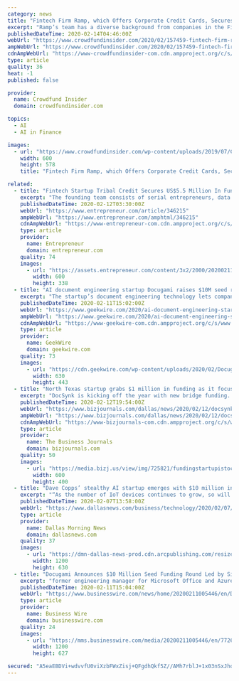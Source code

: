 ```yaml
---
category: news
title: "Fintech Firm Ramp, which Offers Corporate Credit Cards, Secures $25 Million in Funding"
excerpt: "Ramp’s team has a diverse background from companies in the Fintech sector, such as Affirm’s former vice president of engineering, executives from Plaid and Atrium, and product engineers from Facebook’s AI research team. Ramp’s team members also come from the Google research division, Capital One, Goldman Sachs, Apple, and Lyft."
publishedDateTime: 2020-02-14T04:46:00Z
webUrl: "https://www.crowdfundinsider.com/2020/02/157459-fintech-firm-ramp-which-offers-corporate-credit-cards-secures-25-million-in-funding/"
ampWebUrl: "https://www.crowdfundinsider.com/2020/02/157459-fintech-firm-ramp-which-offers-corporate-credit-cards-secures-25-million-in-funding/amp/"
cdnAmpWebUrl: "https://www-crowdfundinsider-com.cdn.ampproject.org/c/s/www.crowdfundinsider.com/2020/02/157459-fintech-firm-ramp-which-offers-corporate-credit-cards-secures-25-million-in-funding/amp/"
type: article
quality: 36
heat: -1
published: false

provider:
  name: Crowdfund Insider
  domain: crowdfundinsider.com

topics:
  - AI
  - AI in Finance

images:
  - url: "https://www.crowdfundinsider.com/wp-content/uploads/2019/07/Credit-Card-600x578.jpg"
    width: 600
    height: 578
    title: "Fintech Firm Ramp, which Offers Corporate Credit Cards, Secures $25 Million in Funding"

related:
  - title: "Fintech Startup Tribal Credit Secures US$5.5 Million In Funding Round"
    excerpt: "The founding team consists of serial entrepreneurs, data scientists, and fintech execs who have had experiences in banking, risk and compliance, regulations, and scaling in emerging markets. Shady points out that the startup’s main advantage in the market is its proprietary AI algorithm, which they originally conceived based off their researc ..."
    publishedDateTime: 2020-02-12T03:30:00Z
    webUrl: "https://www.entrepreneur.com/article/346215"
    ampWebUrl: "https://www.entrepreneur.com/amphtml/346215"
    cdnAmpWebUrl: "https://www-entrepreneur-com.cdn.ampproject.org/c/s/www.entrepreneur.com/amphtml/346215"
    type: article
    provider:
      name: Entrepreneur
      domain: entrepreneur.com
    quality: 74
    images:
      - url: "https://assets.entrepreneur.com/content/3x2/2000/20200211171501-Tribal-DarkCardMock-Simple.png?width=600&crop=16:9"
        width: 600
        height: 338
  - title: "AI document engineering startup Docugami raises $10M seed round in unusually large early stage deal"
    excerpt: "The startup’s document engineering technology lets companies create documents such as contracts and reports that can then be analyzed in the aggregate as if the contents were stored in a structured database. Docugami says it’s creating new AI techniques using machine learning, computer vision, natural language processing and unique XML ..."
    publishedDateTime: 2020-02-11T15:02:00Z
    webUrl: "https://www.geekwire.com/2020/ai-document-engineering-startup-docugami-raises-10m-seed-round-unusually-large-early-stage-deal/"
    ampWebUrl: "https://www.geekwire.com/2020/ai-document-engineering-startup-docugami-raises-10m-seed-round-unusually-large-early-stage-deal/amp/"
    cdnAmpWebUrl: "https://www-geekwire-com.cdn.ampproject.org/c/s/www.geekwire.com/2020/ai-document-engineering-startup-docugami-raises-10m-seed-round-unusually-large-early-stage-deal/amp/"
    type: article
    provider:
      name: GeekWire
      domain: geekwire.com
    quality: 73
    images:
      - url: "https://cdn.geekwire.com/wp-content/uploads/2020/02/Docugami-Board-of-Directors-February-2020-1-630x443.jpg"
        width: 630
        height: 443
  - title: "North Texas startup grabs $1 million in funding as it focuses on AI tools for health care"
    excerpt: "DocSynk is kicking off the year with new bridge funding. The North Texas startup focused on health care received the package from private equity firm Colosseum Group in Chicago, according to a news release."
    publishedDateTime: 2020-02-12T19:54:00Z
    webUrl: "https://www.bizjournals.com/dallas/news/2020/02/12/docsynk.html"
    ampWebUrl: "https://www.bizjournals.com/dallas/news/2020/02/12/docsynk.amp.html"
    cdnAmpWebUrl: "https://www-bizjournals-com.cdn.ampproject.org/c/s/www.bizjournals.com/dallas/news/2020/02/12/docsynk.amp.html"
    type: article
    provider:
      name: The Business Journals
      domain: bizjournals.com
    quality: 50
    images:
      - url: "https://media.bizj.us/view/img/725821/fundingstartupistockphoto*600xx3454-2303-0-182.jpg"
        width: 600
        height: 400
  - title: "Dave Copps’ stealthy AI startup emerges with $10 million in backing"
    excerpt: "“As the number of IoT devices continues to grow, so will the need for AI and machine learning solutions to help manage the massive influx of data these devices will create.” Worlds’ funding round continues the fast start this year for Dallas-based ..."
    publishedDateTime: 2020-02-07T13:58:00Z
    webUrl: "https://www.dallasnews.com/business/technology/2020/02/07/dave-copps-stealthy-ai-startup-comes-out-with-10-million-in-backing/"
    type: article
    provider:
      name: Dallas Morning News
      domain: dallasnews.com
    quality: 37
    images:
      - url: "https://dmn-dallas-news-prod.cdn.arcpublishing.com/resizer/Nvbis_8VTU4PHPL2W_pxLvpoOP8=/1200x630/smart/filters:no_upscale()/arc-anglerfish-arc2-prod-dmn.s3.amazonaws.com/public/TOIOGQZAJP6BPQADYQ2HKTRVA4.png"
        width: 1200
        height: 630
  - title: "Docugami Announces $10 Million Seed Funding Round Led by SignalFire"
    excerpt: "former engineering manager for Microsoft Office and Azure. The Docugami science team is led by Luis Martí, an international expert in machine learning and evolutionary computing, and Steve DeRose, a renowned expert in natural language processing, computational linguistics, and standards related to document processing. The company’s business ..."
    publishedDateTime: 2020-02-11T15:04:00Z
    webUrl: "https://www.businesswire.com/news/home/20200211005446/en/Docugami-Announces-10-Million-Seed-Funding-Led"
    type: article
    provider:
      name: Business Wire
      domain: businesswire.com
    quality: 24
    images:
      - url: "https://mms.businesswire.com/media/20200211005446/en/772660/23/Docugami_Team_Offsite_February_2020.jpg"
        width: 1200
        height: 627

secured: "A5eaEBDVi+wdvvfU0viXzbFWxZisj+QFgdhQkf5Z//AMh7rblJ+1x03nSxJhqcoW+HzEgJ+mkI/IqB/GBvUCov5rvS7SoKE79PDI4Kg7YsZVjA0AwucdtNyV1TYB2IiW+q629sVagDQy1J+2NTziGGGrB7AR/NRFI5nENADS1Kq9uesTZO+ekY2L7FPJ66vSNsxCPLOtHbX9R1JYvwr2FuqkUTMumCH54lu/W1f0tGfbLQef6rv8+dyhVZvf3YJG+eD7yKdNeArfIu6eKaOGiAD47PnTSJo2RWG2PxUz1EAw+okaq3Cf5S3D3xjVJZUYnnmhJXvTYGzQaq8GZ67mlXCQ9en3iEnhHACImiFGXITjvHc1NORL3gDj5Lp0837YI5L6r5xgbATyVZrr7C0dphPsomGROGZIzwE/SS4dOoyef9gPKYdabZs0+EviLcWgkdwVsqFWg/L+G1m92GdfEfKoIv7mh/N58rA17FxOlFM=;OFaKNLmg0JBpNcyd+ce8rQ=="
---
```


